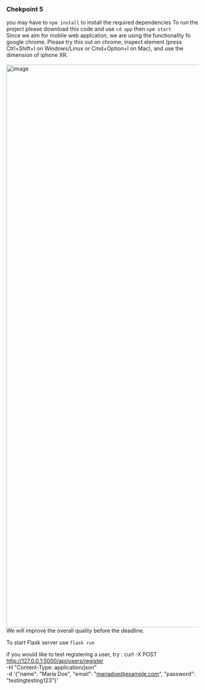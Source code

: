### Chekpoint 5
you may have to `npm install` to install the required dependencies
To run the project please download this code and use `cd app` then `npm start`<br />
Since we aim for mobile web applcation, we are using the functionality fo google chrome. 
Please try this out on chrome, inspect element (press Ctrl+Shift+I on Windows/Linux or Cmd+Option+I on Mac), and use the dimension of iphone XR. <br /><br />
<img width="1469" alt="image" src="https://github.com/user-attachments/assets/7b91f587-28c0-4bde-81ed-dcc50ecb6250"><br />
We will improve the overall quality before the deadline.

To start Flask server use `flask run` 

if you would like to test registering a user, try :
    curl -X POST http://127.0.0.1:5000/api/users/register \
    -H "Content-Type: application/json" \
    -d '{"name": "Maria Doe", "email": "mariadoe@example.com", "password": "testingtesting123"}' 


